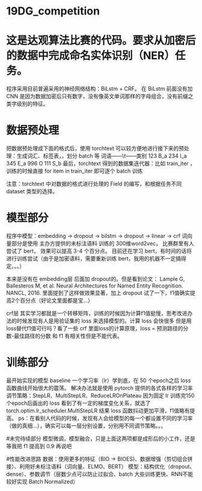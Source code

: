 # 19DG_competition
# 这是达观算法比赛的代码。要求从加密后的数据中完成命名实体识别（NER）任务。

程序采用目前普遍采用的神经网络结构：BiLstm + CRF。
在 BiLstm 前面没有加 CNN 是因为数据加密后只有数字，没有像英文单词那样的字母组合，没有前缀之类字级别的特征。

# 数据预处理
把数据预处理成下面的格式后，使用 torchtext 可以较方便地进行接下来的预处理：生成词汇、标签表，，划分 batch 等
词语——\t——类别
123      B_a
234      I_a
345      E_a
996      O
111      S_b
最后，torchtext 得到的数据集迭代器：比如 train_iter ，训练的时候直接 for item in train_iter 即可逐个 batch 训练

注意：torchtext 中对数据的格式进行处理的 Field 的编写，和根据任务不同 dataset 类型的选择。

# 模型部分
程序中模型：embedding -> dropout -> bilstm -> dropout -> linear -> crf
词向量部分是使用 主办方提供的未标注语料 训练的 300维word2vec， 比赛群里有人尝试了 bert， 效果可以提高 3-4 个百分点。
目前还在学习 bert，有时间的话将进行训练尝试（由于是加密语料，需要重新训练 bert，我用的机器不一定搞得定。。。）

本来是没有在 embedding层 后面加 dropout的。但是看到论文：
Lample G, Ballesteros M, et al. Neural Architectures for Named Entity Recognition. NANCL, 2016.
里面提到了这样做效果显著，加上 dropout 试了一下，f1值确实提高2个百分点（好论文里面都是宝...）

crf层 其实学习都就是一个转移矩阵，训练的时候因为计算f1值挺慢，思考改进办法的时候发现有人是用验证集的 loss 来选择模型的。计算 loss 会快很多
但是用loss替代f1值可行吗？看了一些 crf 里面loss的计算原理，loss = 预测路径的分数-最佳路径的分数 和 f1 有相关性但是不能代表。

# 训练部分
最开始实现的模型 baseline 一个学习率（lr）学到底，在 50 个epoch之后 loss 函数曲线开始很大的震荡。
解决办法就是使用 pytorch 提供的各式各样的学习率调节策略：StepLR、MultiStepLR、ReduceLROnPlateau
因为固定 lr 训练完150个epoch后画出的 loss 看到了有一定的梯度变化关系，就选了torch.optim.lr_scheduler.MultiStepLR
结果 loss 函数抖动更加平滑，f1值略有提高。
ps：在看别人代码的时候，发现有人会给模型的每一个都设置不同的学习率（做的真细...），确实可以每一层分别设置，分别用不同调节策略。。。

#未完待续部分
模型微调，模型融合，只是上面这两项都是成形后的小工作，还是等我把 f1 提高到 0.9 再说吧

#性能改进思路
数据：使用更多的特征（BIO -> BIOES)、数据增强（剪切组合拼接）、利用好未标注语料（词向量、ELMO、BERT）
模型：结构优化（dropout、dense）、参数调节（层数少点可以防止过拟合、batch 大些训练更快、RNN不能较好实现 Batch Normalized）



